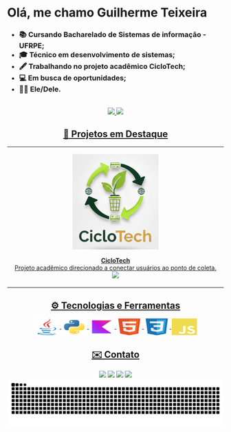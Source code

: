 # Olá, me chamo Guilherme Teixeira 

<h3>

- 📚 Cursando Bacharelado de Sistemas de informação - UFRPE;
- 🎓 Técnico em desenvolvimento de sistemas;
- 🖋️ Trabalhando no projeto acadêmico CicloTech;
- 💻 Em busca de oportunidades;
- 👨🏽 Ele/Dele.
</h3>

<br>

<div align="center">
  <a href="https://github.com/guilhermettxr">
  <img height="140em" src="https://github-readme-stats.vercel.app/api?username=teixeiraguilherme&show_icons=true&theme=dark&include_all_commits=true&count_private=true&title_color=00001"/>
  <img height="140em" src="https://github-readme-stats.vercel.app/api/top-langs/?username=teixeiraguilherme&layout=compact&langs_count=8&theme=dark&title_color=00001"/>
</div>

<h2 align="center">🚀 Projetos em Destaque</h2>
<table align="center">
  <tr style="border: none;">
    <td width="50%" align="center">
      <p align="center">
        <a href="https://github.com/teixeiraguilherme/CicloTech">
          <img src="Logo ciclotech.png" width="200" alt="CicloTech"/>
        </a>
      </p>
      <p align="center">
        <strong>CicloTech</strong><br>
        Projeto acadêmico direcionado a conectar usuários ao ponto de coleta.
        <br>
        <img src="https://img.shields.io/badge/Python-E34F26?style=for-the-badge&logo=Python5&logoColor=white">
      </p>
    </td>
  </tr>
</table>

<div align="center">

## ⚙️ Tecnologias e Ferramentas

  <div style="display: inline_block">
    <img align="center" alt="Gui-Java" height="40" width="60" src="https://raw.githubusercontent.com/devicons/devicon/master/icons/java/java-original.svg">
    <img align="center" alt="Gui-Python" height="40" width="60" src="https://raw.githubusercontent.com/devicons/devicon/master/icons/python/python-original.svg">
    <img align="center" alt="Gui-Kotlin" height="40" width="60" src="https://raw.githubusercontent.com/devicons/devicon/master/icons/kotlin/kotlin-original.svg"> 
    <img align="center" alt="Gui-HTML" height="40" width="60" src="https://raw.githubusercontent.com/devicons/devicon/master/icons/html5/html5-original.svg">
    <img align="center" alt="Gui-CSS" height="40" width="60" src="https://raw.githubusercontent.com/devicons/devicon/master/icons/css3/css3-original.svg">
    <img align="center" alt="Gui-Js" height="40" width="60" src="https://raw.githubusercontent.com/devicons/devicon/master/icons/javascript/javascript-plain.svg">
  </div> 
</div> 

<div align="center"> 

## ✉️ Contato
  
  <div> 
  <a href="https://instagram.com/guilhermettxr" target="_blank"><img src="https://img.shields.io/badge/-Instagram-%23E4405F?style=for-the-badge&logo=instagram&logoColor=white" target="_blank"></a>
 <a href="https://discord.gg/guilhermettxr" target="_blank"><img src="https://img.shields.io/badge/Discord-7289DA?style=for-the-badge&logo=discord&logoColor=white" target="_blank"></a> 
  <a href = "mailto:guilhermeabraaotb@outlook.com"><img src="https://img.shields.io/badge/-outlook-%23333?style=for-the-badge&logo=gmail&logoColor=white" target="_blank"></a>
  <a href="https://www.linkedin.com/in/guilherme-bezerra-248325324/" target="_blank"><img src="https://img.shields.io/badge/-LinkedIn-%230077B5?style=for-the-badge&logo=linkedin&logoColor=white" target="_blank"></a> 
  </div>
</div>

<div align="center">
  <img src="https://raw.githubusercontent.com/teixeiraguilherme/teixeiraguilherme/output/snake.svg" alt="Snake animation"/>
</div>

